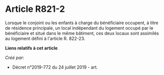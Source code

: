 # Article R821-2

Lorsque le conjoint ou les enfants à charge du bénéficiaire occupent, à titre de résidence principale, un local indépendant
du logement occupé par le bénéficiaire et situé dans le même bâtiment, ces deux locaux sont assimilés au logement défini à
l'article R. 822-23.

**Liens relatifs à cet article**

_Créé par_:

  - Décret n°2019-772 du 24 juillet 2019 - art.
